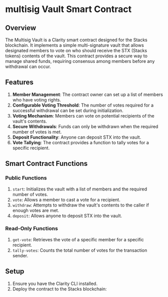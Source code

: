 # multisig Vault Smart Contract

## Overview

The Multisig Vault is a Clarity smart contract designed for the Stacks blockchain. It implements a simple multi-signature vault that allows designated members to vote on who should receive the STX (Stacks tokens) contents of the vault. This contract provides a secure way to manage shared funds, requiring consensus among members before any withdrawal can occur.

## Features

1. **Member Management**: The contract owner can set up a list of members who have voting rights.
2. **Configurable Voting Threshold**: The number of votes required for a successful withdrawal can be set during initialization.
3. **Voting Mechanism**: Members can vote on potential recipients of the vault's contents.
4. **Secure Withdrawals**: Funds can only be withdrawn when the required number of votes is met.
5. **Deposit Functionality**: Anyone can deposit STX into the vault.
6. **Vote Tallying**: The contract provides a function to tally votes for a specific recipient.

## Smart Contract Functions

### Public Functions

1. `start`: Initializes the vault with a list of members and the required number of votes.
2. `vote`: Allows a member to cast a vote for a recipient.
3. `withdraw`: Attempts to withdraw the vault's contents to the caller if enough votes are met.
4. `deposit`: Allows anyone to deposit STX into the vault.

### Read-Only Functions

1. `get-vote`: Retrieves the vote of a specific member for a specific recipient.
2. `tally-votes`: Counts the total number of votes for the transaction sender.

## Setup

1. Ensure you have the Clarity CLI installed.
2. Deploy the contract to the Stacks blockchain: